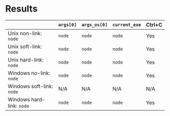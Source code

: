 # Results

|                           | `args[0]` | `args_os[0]` | `current_exe` | Ctrl+C |
| ------------------------- | --------- | ------------ | ------------- | ------ |
| Unix non-link: `node`     | `node`    | `node`       | `node`        | Yes    |
| Unix soft-link: `node`    | `node`    | `node`       | `node`        | Yes    |
| Unix hard-link: `node`    | `node`    | `node`       | `node`        | Yes    |
| Windows no-link: `node`   | `node`    | `node`       | `node`        | Yes    |
| Windows soft-link: `node` | N/A       | N/A          | N/A           | N/A    |
| Windows hard-link: `node` | `node`    | `node`       | `node`        | Yes    |
